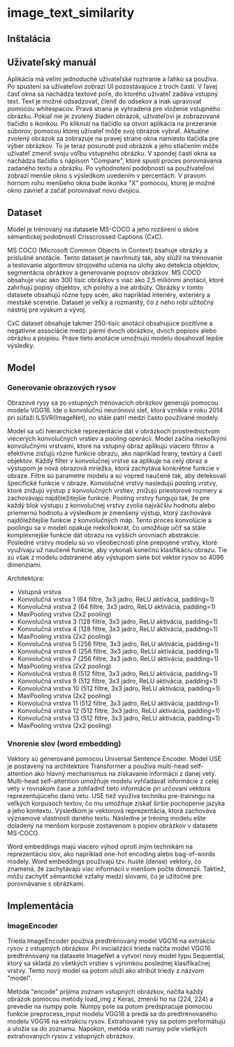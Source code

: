 # image_text_similarity

## Inštalácia

## Uživateľský manuál

Aplikácia má veľmi jednoduché uživateľské rozhranie a ľahko sa používa.
Po spustení sa užívateľovi zobrazí UI pozostávajúce z troch častí.
V ľavej časť okna sa nachádza textové poľe, do ktorého uživateľ zadáva vstupný text.
Text je možné odsadzovať, členiť do odsekov a inak upravovať pomocou whitespacov.
Pravá strana je vyhradená pre vloženie vstupného obrázku.
Pokiaľ nie je zvolený žiaden obrázok, uživateľovi je zobrazované tlačidlo s ikonkou.
Po kliknutí na tlačidlo sa otvorí aplikácia na prezeranie súborov, pomocou ktorej užívateľ môže svoj obrázok vybrať.
Aktuálne zvolený obrázok sa zobrazuje na pravej strane okna namiesto tlačidla pre výber obrázkov.
To je teraz posunuté pod obrázok a jeho stlačením môže užívateľ zmeniť svoju voľbu vstupného obrázku.
V spondej časti okna sa nachádza tlačidlo s nápisom "Compare", ktoré spustí proces porovnávania zadaného textu a obrázku.
Po vyhodnotení podobnosti sa používateľovi zobrazí menšie okno s výsledkom uvedením v percentách.
V pravom hornom rohu menšieho okna bude ikonka "X" pomocou, ktorej je možné okno zavrieť a začať porovnávať novú dvojicu.

## Dataset

Model je trénovaný na datasete MS-COCO a jeho rozšírení o skóre sémantickej podobnosti Crisscrossed Captions (CxC).

MS COCO (Microsoft Common Objects in Context) bsahuje obrázky a príslušné anotácie.
Tento dataset je navrhnutý tak, aby slúžil na trénovanie a testovanie algoritmov strojového učenia na úlohy ako detekcia objektov, segmentácia obrázkov a generovanie popisov obrázkov.
MS COCO obsahuje viac ako 300 tisíc obrázkov s viac ako 2,5 miliónmi anotácií, ktoré zahrňujú popisy objektov, ich polohy a iné atribúty.
Obrázky v tomto datasete obsahujú rôzne typy scén, ako napríklad interiéry, exteriéry a mestské scenérie.
Dataset je veľký a rozmanitý, čo z neho robí užitočný nástroj pre výskum a vývoj.

CxC dataset obsahuje takmer 250-tisíc anotácii obsahujúce pozitívne a negatívne associácie medzi pármi dvoch obrázkov, dvoch popisov alebo obrázku a poipisu.
Práve tieto anotácie umožnujú modelu dosahovať lepšie výsledky.  

## Model 

### Generovanie obrazových rysov

Obrazové rysy sa zo vstupných trénovacich obrázkov generujú pomocou modelu VGG16. Ide o konvolučnú neurónovú sieť, ktorá vznikla v roku 2014 pri súťaži ILSVR(ImageNet), no stále patrí medzi často používané modely.

Model sa učí hierarchické reprezentácie dát v obrázkoch prostredníctvom viecerých konvolučných vrstiev a pooling operácii. 
Model začína niekoľkými konvolučnými vrstvami, ktoré na vstupný obraz aplikujú viacero filtrov a efektívne zisťujú rôzne funkcie obrazu, ako napríklad hrany, textúry a časti objektov.
Každý filter v konvolučnej vrstve sa aplikuje na celý obraz a výstupom je nová obrazová mriežka, ktorá zachytáva konkrétne funkcie v obraze. 
Filtre sú parametre modelu a sú vopred naučené tak, aby detekovali špecifické funkcie v obraze.
Konvolučné vrstvy nasledujú pooling vrstvy, ktoré znižujú výstup z konvolučných vrstiev, znižujú priestorové rozmery a zachovávajú najdôležitejšie funkcie.
Pooling vrstvy fungujú tak, že pre každý blok výstupu z konvolučnej vrstvy zvolia najväčšiu hodnotu alebo priemernú hodnotu a výsledkom je zmenšený výstup, ktorý zachováva najdôležitejšie funkcie z konvolučných máp.
Tento proces konvolúcie a poolingu sa v modeli opakuje niekoľkokrát, čo umožňuje učiť sa stále komplexnejšie funkcie dát obrazu na vyšších úrovniach abstrakcie. 
Posledné vrstvy modelu sú vo všeobecnosti plne prepojené vrstvy, ktoré využívaju už naučené funkcie, aby vykonali konečnú klasifikáciu obrazu. 
Tie sú však z modelu odstránené aby výstupom siete bol vektor rysov so 4096 dimenziami.

Architektúra:

- Vstupná vrstva
- Konvolučná vrstva 1 (64 filtre, 3x3 jadro, ReLU aktivácia, padding=1)
- Konvolučná vrstva 2 (64 filtre, 3x3 jadro, ReLU aktivácia, padding=1)
- MaxPooling vrstva (2x2 pooling)
- Konvolučná vrstva 3 (128 filtre, 3x3 jadro, ReLU aktivácia, padding=1)
- Konvolučná vrstva 4 (128 filtre, 3x3 jadro, ReLU aktivácia, padding=1)
- MaxPooling vrstva (2x2 pooling)
- Konvolučná vrstva 5 (256 filtre, 3x3 jadro, ReLU aktivácia, padding=1)
- Konvolučná vrstva 6 (256 filtre, 3x3 jadro, ReLU aktivácia, padding=1)
- Konvolučná vrstva 7 (256 filtre, 3x3 jadro, ReLU aktivácia, padding=1)
- MaxPooling vrstva (2x2 pooling)
- Konvolučná vrstva 8 (512 filtre, 3x3 jadro, ReLU aktivácia, padding=1)
- Konvolučná vrstva 9 (512 filtre, 3x3 jadro, ReLU aktivácia, padding=1)
- Konvolučná vrstva 10 (512 filtre, 3x3 jadro, ReLU aktivácia, padding=1)
- MaxPooling vrstva (2x2 pooling)
- Konvolučná vrstva 11 (512 filtre, 3x3 jadro, ReLU aktivácia, padding=1)
- Konvolučná vrstva 12 (512 filtre, 3x3 jadro, ReLU aktivácia, padding=1)
- Konvolučná vrstva 13 (512 filtre, 3x3 jadro, ReLU aktivácia, padding=1)
- MaxPooling vrstva (2x2 pooling)


### Vnorenie slov (word embedding)

Vektory sú generované pomocou Universal Sentence Encoder.
Model USE je postavený na architektúre Transformer a používa multi-head self-attention ako hlavný mechanismus na získavanie informácií z danej vety.
Multi-head self-attention umožňuje modelu vyhľadávať informácie z celej vety v rovnakom čase a zohľadniť tieto informácie pri určovaní vektora reprezentujúceho danú vetu.
USE tiež využíva techniku pre-trainingu na veľkých korpusoch textov, čo mu umožňuje získať širšie pochopenie jazyka a jeho kontextu.
Výsledkom je vektorová reprezentácia, ktorá zachováva významové vlastnosti daného textu.
Následne je tréning modelu ešte doladený na menšom korpuse zostavenom s popiov obrázkov v datasete MS-COCO. 

Word embeddings majú viacero výhod oproti iným technikám na reprezentáciu slov, ako napríklad one-hot encoding alebo bag-of-words modely.
Word embeddings používajú tzv. husté (dense) vektory, čo znamená, že zachytávajú viac informácií v menšom počte dimenzií.
Taktiež, môžu zachytiť sémantické vzťahy medzi slovami, čo je užitočné pre porovnávanie s obrázkami.


## Implementácia


### ImageEncoder

Trieda ImageEncoder používa predtrénovaný model VGG16 na extrakciu rysov z vstupných obrázkov.
Pri inicializácií trieda načíta model VGG16 predtrénovaný na datasete ImageNet a vytvorí nový model typu Sequential, ktorý sa skladá zo všetkých vrstiev s výnimkou poslednej klasifikačnej vrstvy.
Tento nový model sa potom uloží ako atribút triedy z názvom "model".

Metóda "encode" prijíma zoznam vstupných obrázkov, načíta každý obrázok pomocou metódy load_img z Keras, zmenší ho na (224, 224) a prevedie na numpy pole.
Numpy pole sa potom predspracuje pomocou funkcie preprocess_input modelu VGG16 a predá sa do predtrénovaného modelu VGG16 na extrakciu rysov.
Extrahované rysy sa potom preformátujú a uložia sa do zoznamu.
Napokon, metóda vráti numpy pole všetkých extrahovaných rysov z vstupných obrázkov.
